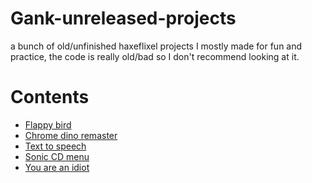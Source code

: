 # Gank-unreleased-projects

a bunch of old/unfinished haxeflixel projects I mostly made for fun and practice,
the code is really old/bad so I don't recommend looking at it. 

# Contents
- [Flappy bird]()
- [Chrome dino remaster]()
- [Text to speech]()
- [Sonic CD menu]()
- [You are an idiot](https://github.com/Gankutsuou-Gank/Gank-unreleased-projects/tree/main/You%20are%20an%20idiot)
